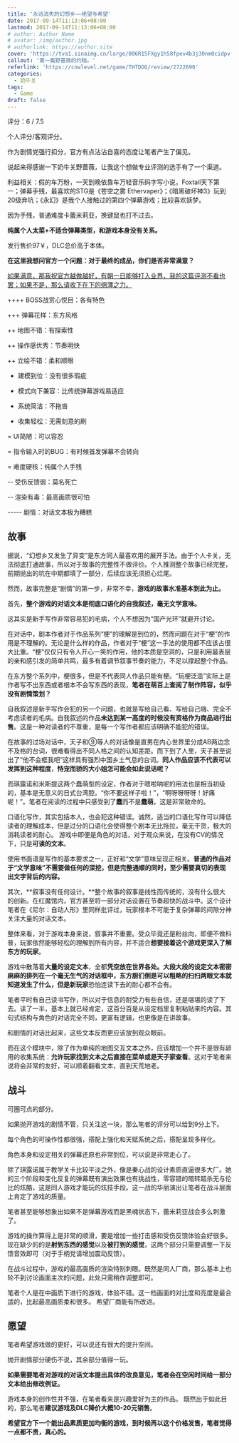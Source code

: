 ```yaml
---
title: '永远消失的幻想乡——绝望与希望'
date: 2017-09-14T11:13:06+08:00
lastmod: 2017-09-14T11:13:06+08:00
# author: Author Name
# avatar: /img/author.jpg
# authorlink: https://author.site
cover: 'https://tva1.sinaimg.cn/large/006R15FXgy1h58fpev4b3j30nm0cidpv.jpg'
callout: '第一篇野蔷薇的约稿。'
referlink: 'https://cowlevel.net/game/THTDOG/review/2722690'
categories:
  - 奶牛关
tags:
  - Game
draft: false
---
```


评分：6 / 7.5

个人评分/客观评分。

<!--more-->

作为剧情党强行扣分，官方有点沾沾自喜的态度让笔者产生了偏见。

说起来得感谢一下奶牛关野蔷薇，让我这个想做专业评测的选手有了一个渠道。

利益相关：假的车万粉，一天到晚依靠车万轻音乐码字写小说，Foxtail天下第一；弹幕手残，最喜欢的STG是《苍空之雾 Ethervaper》；《暗黑破坏神3》玩到20级弃坑；《永幻》是我个人接触过的第四个弹幕游戏；比较喜欢妖梦。

因为手残，普通难度卡蕾米莉亚，换键鼠也打不过去。

**纯属个人太菜+不适合弹幕类型，和游戏本身没有关系。**

发行售价97￥，DLC总价高于本体。

**在这里我想问官方一个问题：对于最终的成品，你们是否非常满意？**

<u>如果满意，那我祝官方越做越好，有朝一日能够打入业界，我的这篇评测不看也罢；如果不是，那么请收下在下的绵薄之力。</u>

++++ BOSS战赏心悦目：各有特色

+++ 弹幕花样：东方风格

++ 地图不错：有探索性

++ 操作感优秀：节奏明快

++ 立绘不错：柔和顺眼

+ 建模到位：没有很多瑕疵

+ 模式向下兼容：比传统弹幕游戏易适应

+ 系统简洁：不拖沓

+ 收集轻松：无需刻意的刷

= UI简陋：可以容忍

= 指令输入时的BUG：有时候首发弹幕不会转向

= 难度硬核：纯属个人手残

-- 受伤反馈弱：莫名死亡

-- 渲染有毒：最高画质很可怕

----- 剧情：对话文本极为糟糕

## 故事

据说，“幻想乡又发生了异变”是东方同人最喜欢用的展开手法。由于个人卡关，无法彻底打通故事，所以对于故事的完整性不做评价。个人推测整个故事已经完整，前期抛出的坑在中期都填了一部分，后续应该无须担心烂尾。

然而，故事完整是“剧情”的第一步，非常不幸，**游戏的故事水准基本到此为止。**

首先，**整个游戏的对话文本是彻底口语化的自我叙述，毫无文学意味。**

这其实是新手写作非常容易犯的毛病，个人不想因为“国产光环”就避开讨论。

在对话中，剧本作者对于作品系列“梗”的理解是到位的，然而问题在对于“梗”的作用是不理解的。无论是什么样的作品，作者对于“梗”这一手法的使用都不应该占很大比重。“梗”仅仅只有令人开心一笑的作用，他的本质是空洞的，只是利用最表层的亲和感引发的简单共鸣，最多有着调节叙事节奏的能力，不足以撑起整个作品。

在东方整个系列中，梗很多，但是不代表同人作品只能有梗。“玩梗泛滥”实际上是作者写不出东西或者根本不会写东西的表现，**笔者在萌百上查阅了制作阵容，似乎没有剧情策划？**

自我叙述是新手写作会犯的另一个问题，也就是写给自己看、写给自己嗨、完全不考虑读者的毛病。自我叙述的作品**未达到某一高度的时候没有资格作为商品进行出售**。这是一种对读者的不尊重，是每一个写作者都应该明确不能犯的错误。

在故事的过场对话中，天子和⑨等人的对话像是直男在内心世界里分成AB两边念不及格的台词，很难看得出不同人格之间的认知差距。而下到了人里，天子甚至说出了“他不会框我吧”这样具有强烈中国乡土气息的台词。**同人作品应该不代表可以发挥到这种程度**，**恃宠而骄的大小姐怎可能会如此说话呢？**

而琪露诺和米斯提这两个蠢萌型的设定，作者对于嗯啦呐呢的用法也是相当初级的，基本是无意义的日式台湾腔。“你不要这样子啦！”，“啊呀呀呀呀！好痛呢！”。笔者在阅读的过程中只感受到了**蠢**而不是**蠢萌**，这是非常致命的。

口语化写作，其实包括本人，也会犯这种错误。诚然，适当的口语化写作可以降低读者的理解成本，但是过分的口语化会使得整个剧本无比拖拉，毫无干货，极大的消耗读者的耐心。 游戏中即便是角色的对话，对于观众来说，在没有CV的情况下，只是**可读的文本**。

使用书面语是写作的基本要求之一，正好和“文学”意味呈现正相关。**普通的作品对于“文学意味”不需要做任何的深挖，但是完整通顺的同时，至少需要真切的表现出文字背后的内容。**

其次，**叙事没有任何设计。**整个故事的叙事是线性而传统的，没有什么很大的创新。在红魔馆内，官方甚至将一部分对话设置在节奏超快的战斗中。这个设计笔者在《尼尔：自动人形》里同样批评过，玩家根本不可能于复杂弹幕的间隙分神关注大量的对话文本。

整体来看，对于游戏本身来说，叙事并不重要。受众毕竟还是粉丝向，即便不做科普，玩家依然能够轻松的理解到所有内容，并不适合**想要接着这个游戏更深入了解东方的玩家**。

游戏中散落着**大量的设定文本**，全都**凭空放在世界各处。**大段大段的设定文本密密麻麻的排列在一个毫无生气的对话框中，东方厨们倒是可以粗略的扫扫两眼文本就知道发生了什么，但是**新玩家**恐怕连读下去的耐心都不会有。

笔者平时有自己读书写作，所以对于信息的耐受力有些自信，还是堪堪的读了下去。读了一半，基本上就已经肯定，这百分百是从设定档里复制粘贴来的内容。其句式结构与角色的对话完全不同，更富有逻辑，也更像是在讲故事。

和剧情的对话比起来，这些文本反而更应该放到观众眼前。

而在这个模块中，除了作为单纯的地图交互文本之外，应该增加一个并不是很有卵用的收集系统：**允许玩家找到文本之后直接在菜单或是天子家查看**。这对于笔者来说将会非常的友好，可以顺着翻看文本，直到天荒地老。

## 战斗

可圈可点的部分。

如果抛开游戏的剧情不管，只关注这一块，那么笔者的评分可以给到9分上下。

每个角色的可操作性都很强，搭配上强化和天赋系统之后，搭配呈现多样化。

角色本身和设定相关的弹幕还原也非常到位，可以说是非常走心了。

除了琪露诺属于教学关卡比较平淡之外，像是秦心战的设计素质直逼很多大厂。她的三个阶段和变化反复的弹幕既有演出效果也有挑战性，零容错的暗转超杀无与伦比的炫酷，这是同人游戏才能玩的炫技手段。这一战的华丽演出让笔者在战斗层面上肯定了游戏的质量。

笔者甚至能够想象出如果不是弹幕游戏而是黑魂状态下，蕾米莉亚战会多么刺激了。

游戏的操作算得上是非常的顺滑，要是增加一些打击感和受伤反馈体验会好很多。现在缺少的的是**射到东西的感觉**以及**被打到的感觉**，这两个部分只需要调整一下反馈音效即可（对于手柄党请增加震动反馈）。

在战斗过程中，游戏的最高画质的渲染特别刺眼。既然是同人厂商，那么基本上也轮不到讨论画面主次的问题，此处只需稍作调整即可。

笔者个人是在中画质下进行的游戏，体验不错。这一档画面的对比度和亮度是最合适的，比起最高画质柔和很多。 希望厂商能有所改进。

## 愿望

笔者希望游戏做的更好，可以说还有很大的提升空间。

抛开剧情部分硬伤不说，其余部分值得一玩。

**如果需要笔者对游戏的对话文本提出具体的改良意见，笔者会在空闲时间给一部分文本给出修改例证。**

游戏本身的创作性并不强，在笔者看来是兴趣爱好为主的作品。 既然出于如此目的，那么笔者**建议游戏及DLC降价大概10-20元销售**。

**希望官方下一个能出品素质更加均衡的游戏，到时候再以这个价格发售，笔者觉得一点都不贵，真心的。**
